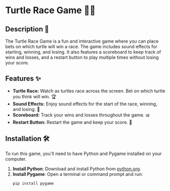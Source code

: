 # Turtle Race Game 🐢🏁

## Description 🎉

The Turtle Race Game is a fun and interactive game where you can place bets on which turtle will win a race. The game includes sound effects for starting, winning, and losing. It also features a scoreboard to keep track of wins and losses, and a restart button to play multiple times without losing your score.

## Features ✨

- **Turtle Race:** Watch as turtles race across the screen. Bet on which turtle you think will win. 🏆
- **Sound Effects:** Enjoy sound effects for the start of the race, winning, and losing. 🎵
- **Scoreboard:** Track your wins and losses throughout the game. 📊
- **Restart Button:** Restart the game and keep your score. 🔄

## Installation 🛠️

To run this game, you'll need to have Python and Pygame installed on your computer.

1. **Install Python**: Download and install Python from [python.org](https://www.python.org/downloads/).
2. **Install Pygame**: Open a terminal or command prompt and run:
   ```bash
   pip install pygame
